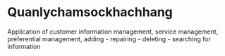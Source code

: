 # Quanlychamsockhachhang
Application of customer information management, service management, preferential management, adding - repairing - deleting - searching for information
